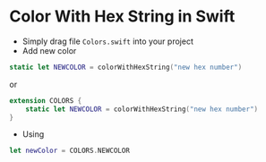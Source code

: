 Color With Hex String in Swift
===============

- Simply drag file `Colors.swift` into your project
- Add new color
```swift
static let NEWCOLOR = colorWithHexString("new hex number")
```
or
```swift
extension COLORS {
    static let NEWCOLOR = colorWithHexString("new hex number")
}
```
- Using
```swift
let newColor = COLORS.NEWCOLOR
```
